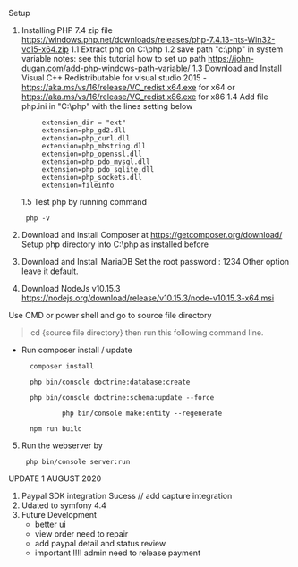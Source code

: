 Setup
1. Installing PHP 7.4 zip file  https://windows.php.net/downloads/releases/php-7.4.13-nts-Win32-vc15-x64.zip
	1.1 Extract php on C:\php
        1.2 save path "c:\php" in system variable notes: see this tutorial how to set up path https://john-dugan.com/add-php-windows-path-variable/
        1.3 Download and Install Visual C++ Redistributable for visual studio 2015 - https://aka.ms/vs/16/release/VC_redist.x64.exe for x64 or 							https://aka.ms/vs/16/release/VC_redist.x86.exe for x86
        1.4 Add file php.ini in "C:\php" with the lines setting below

            extension_dir = "ext"
            extension=php_gd2.dll
            extension=php_curl.dll
            extension=php_mbstring.dll
            extension=php_openssl.dll
            extension=php_pdo_mysql.dll
            extension=php_pdo_sqlite.dll
            extension=php_sockets.dll
            extension=fileinfo

	1.5 Test php by running command
		
		php -v



2. Download and install Composer at https://getcomposer.org/download/
        Setup php directory into C:\php as installed before

3. Download and Install MariaDB 
        Set the root password : 1234
        Other option leave it default.

4. Download NodeJs v10.15.3 https://nodejs.org/download/release/v10.15.3/node-v10.15.3-x64.msi

Use CMD or power shell and go to source file directory

> cd {source file directory} then run this following command line.


- Run composer install / update

		composer install

		php bin/console doctrine:database:create

		php bin/console doctrine:schema:update --force

                php bin/console make:entity --regenerate

		npm run build

5. Run the webserver by 

		php bin/console server:run
		

UPDATE 1 AUGUST 2020 
1. Paypal SDK integration Sucess // add capture integration
2. Udated to symfony 4.4
3. Future Development
   - better ui
   - view order need to repair
   - add paypal detail and status review
   - important !!!! admin need to release payment
